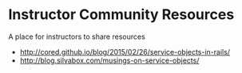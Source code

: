 # Instructor Community Resources
A place for instructors to share resources

* http://cored.github.io/blog/2015/02/26/service-objects-in-rails/
* http://blog.silvabox.com/musings-on-service-objects/
